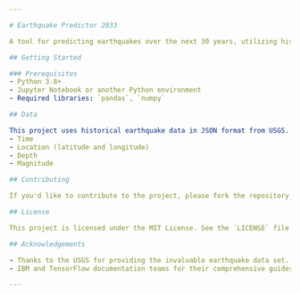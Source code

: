 ```yaml
---

# Earthquake Predictor 2033

A tool for predicting earthquakes over the next 30 years, utilizing historical data provided by USGS in a JSON format.

## Getting Started

### Prerequisites
- Python 3.8+
- Jupyter Notebook or another Python environment
- Required libraries: `pandas`, `numpy`

## Data

This project uses historical earthquake data in JSON format from USGS. The main attributes of interest include:
- Time
- Location (latitude and longitude)
- Depth
- Magnitude

## Contributing

If you'd like to contribute to the project, please fork the repository, make your changes, and open a pull request. All contributions are welcomed!

## License

This project is licensed under the MIT License. See the `LICENSE` file for more information.

## Acknowledgements

- Thanks to the USGS for providing the invaluable earthquake data set.
- IBM and TensorFlow documentation teams for their comprehensive guides and tutorials.

---
```

